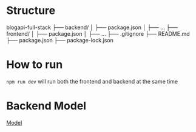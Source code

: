 # Structure 

blogapi-full-stack
├── backend/
│   ├── package.json
│   ├── ...
├── frontend/
│   ├── package.json
│   ├── ...
├── .gitignore
├── README.md
├── package.json
├── package-lock.json

# How to run 
`npm run dev` will run both the frontend and backend at the same time

# Backend Model
[Model](/BackendModel.png)
